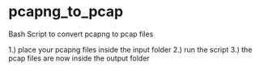 # pcapng_to_pcap
Bash Script to convert pcapng to pcap files

1.) place your pcapng files inside the input folder
2.) run the script
3.) the pcap files are now inside the output folder
